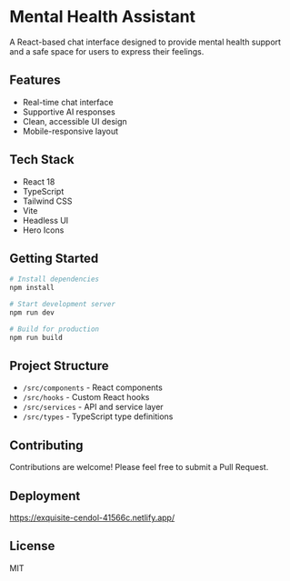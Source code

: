# Mental Health Assistant

A React-based chat interface designed to provide mental health support and a safe space for users to express their feelings.

## Features

- Real-time chat interface
- Supportive AI responses
- Clean, accessible UI design
- Mobile-responsive layout

## Tech Stack

- React 18
- TypeScript
- Tailwind CSS
- Vite
- Headless UI
- Hero Icons

## Getting Started

```bash
# Install dependencies
npm install

# Start development server
npm run dev

# Build for production
npm run build
```

## Project Structure

- `/src/components` - React components
- `/src/hooks` - Custom React hooks
- `/src/services` - API and service layer
- `/src/types` - TypeScript type definitions

## Contributing

Contributions are welcome! Please feel free to submit a Pull Request.

## Deployment

<a href="https://exquisite-cendol-41566c.netlify.app/">https://exquisite-cendol-41566c.netlify.app/</a>

## License

MIT
